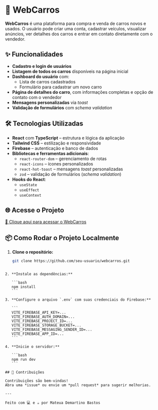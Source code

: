 
# 🚗 WebCarros

**WebCarros** é uma plataforma para compra e venda de carros novos e usados. O usuário pode criar uma conta, cadastrar veículos, visualizar anúncios, ver detalhes dos carros e entrar em contato diretamente com o vendedor.

## ✨ Funcionalidades

- **Cadastro e login de usuários**
- **Listagem de todos os carros** disponíveis na página inicial
- **Dashboard do usuário** com:
  - Lista de carros cadastrados
  - Formulário para cadastrar um novo carro
- **Página de detalhes do carro**, com informações completas e opção de contato com o vendedor
- **Mensagens personalizadas** via *toast*
- **Validação de formulários** com *schema validation*

## 🛠 Tecnologias Utilizadas

- **React** com **TypeScript** – estrutura e lógica da aplicação
- **Tailwind CSS** – estilização e responsividade
- **Firebase** – autenticação e banco de dados
- **Bibliotecas e ferramentas adicionais**:
  - `react-router-dom` – gerenciamento de rotas
  - `react-icons` – ícones personalizados
  - `react-hot-toast` – mensagens *toast* personalizadas
  - `zod` – validação de formulários (*schema validation*)
- **Hooks do React**:
  - `useState`
  - `useEffect`
  - `useContext`

## 🌐 Acesse o Projeto
[🔗 Clique aqui para acessar o WebCarros](link-do-projeto)


## 📦 Como Rodar o Projeto Localmente

1. **Clone o repositório:**
   ```bash
   git clone https://github.com/seu-usuario/webcarros.git
````

2. **Instale as dependências:**

   ```bash
   npm install
   ```

3. **Configure o arquivo `.env` com suas credenciais do Firebase:**

   ```
   VITE_FIREBASE_API_KEY=...
   VITE_FIREBASE_AUTH_DOMAIN=...
   VITE_FIREBASE_PROJECT_ID=...
   VITE_FIREBASE_STORAGE_BUCKET=...
   VITE_FIREBASE_MESSAGING_SENDER_ID=...
   VITE_FIREBASE_APP_ID=...
   ```

4. **Inicie o servidor:**

   ```bash
   npm run dev
   ```

## 🤝 Contribuições

Contribuições são bem-vindas!
Abra uma *issue* ou envie um *pull request* para sugerir melhorias.

---

Feito com 💻 e ☕ por Mateua Demartino Bastos
